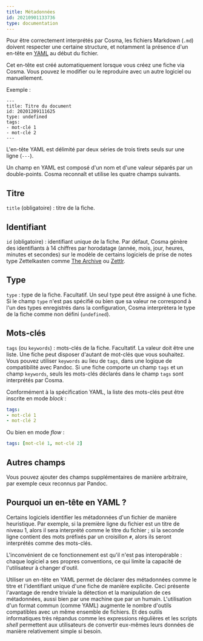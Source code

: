 ```yaml
---
title: Métadonnées
id: 20210901133736
type: documentation
---
```


Pour être correctement interprétés par Cosma, les fichiers Markdown (`.md`) doivent respecter une certaine structure, et notamment la présence d'un en-tête en [YAML](http://yaml.org) au début du fichier.

Cet en-tête est créé automatiquement lorsque vous créez une fiche via Cosma. Vous pouvez le modifier ou le reproduire avec un autre logiciel ou manuellement.

Exemple :

```
---
title: Titre du document
id: 20201209111625
type: undefined
tags:
- mot-clé 1
- mot-clé 2
---
```

L'en-tête YAML est délimité par deux séries de trois tirets seuls sur une ligne (`---`).

Un champ en YAML est composé d'un nom et d'une valeur séparés par un double-points. Cosma reconnaît et utilise les quatre champs suivants.

## Titre

`title` (obligatoire) : titre de la fiche.

## Identifiant

`id` (obligatoire) : identifiant unique de la fiche. Par défaut, Cosma génère des identifiants à 14 chiffres par horodatage (année, mois, jour, heures, minutes et secondes) sur le modèle de certains logiciels de prise de notes type Zettelkasten comme [The Archive](https://zettelkasten.de/the-archive/) ou [Zettlr](https://www.zettlr.com).

## Type

`type` : type de la fiche. Facultatif. Un seul type peut être assigné à une fiche. Si le champ `type` n'est pas spécifié ou bien que sa valeur ne correspond à l'un des types enregistrés dans la configuration, Cosma interprètera le type de la fiche comme non défini (`undefined`).

## Mots-clés

`tags` (ou `keywords`) : mots-clés de la fiche. Facultatif. La valeur doit être une liste. Une fiche peut disposer d'autant de mot-clés que vous souhaitez. Vous pouvez utiliser `keywords` au lieu de `tags`, dans une logique de compatibilité avec Pandoc. Si une fiche comporte un champ `tags` et un champ `keywords`, seuls les mots-clés déclarés dans le champ `tags` sont interprétés par Cosma.

Conformément à la spécification YAML, la liste des mots-clés peut être inscrite en mode *block* :

```yaml
tags:
- mot-clé 1
- mot-clé 2
```

Ou bien en mode *flow* :

```yaml
tags: [mot-clé 1, mot-clé 2]
```

## Autres champs

Vous pouvez ajouter des champs supplémentaires de manière arbitraire, par exemple ceux reconnus par Pandoc.

## Pourquoi un en-tête en YAML ?

Certains logiciels identifier les métadonnées d'un fichier de manière heuristique. Par exemple, si la première ligne du fichier est un titre de niveau 1, alors il sera interprété comme le titre du fichier ; si la seconde ligne contient des mots préfixés par un croisillon `#`, alors ils seront interprétés comme des mots-clés.

L'inconvénient de ce fonctionnement est qu'il n'est pas interopérable : chaque logiciel a ses propres conventions, ce qui limite la capacité de l'utilisateur à changer d'outil.

Utiliser un en-tête en YAML permet de déclarer des métadonnées comme le titre et l'identifiant unique d'une fiche de manière explicite. Ceci présente l'avantage de rendre triviale la détection et la manipulation de ces métadonnées, aussi bien par une machine que par un humain. L'utilisation d'un format commun (comme YAML) augmente le nombre d'outils compatibles avec un même ensemble de fichiers. Et des outils informatiques très répandus comme les expressions régulières et les scripts *shell* permettent aux utilisateurs de convertir eux-mêmes leurs données de manière relativement simple si besoin.
